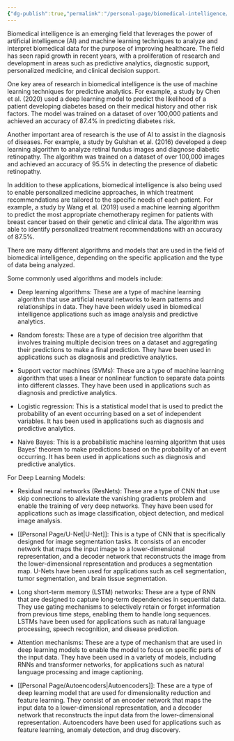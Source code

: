 ```yaml
---
{"dg-publish":true,"permalink":"/personal-page/biomedical-intelligence/"}
---
```


Biomedical intelligence is an emerging field that leverages the power of artificial intelligence (AI) and machine learning techniques to analyze and interpret biomedical data for the purpose of improving healthcare. The field has seen rapid growth in recent years, with a proliferation of research and development in areas such as predictive analytics, diagnostic support, personalized medicine, and clinical decision support.

One key area of research in biomedical intelligence is the use of machine learning techniques for predictive analytics. For example, a study by Chen et al. (2020) used a deep learning model to predict the likelihood of a patient developing diabetes based on their medical history and other risk factors. The model was trained on a dataset of over 100,000 patients and achieved an accuracy of 87.4% in predicting diabetes risk.

Another important area of research is the use of AI to assist in the diagnosis of diseases. For example, a study by Gulshan et al. (2016) developed a deep learning algorithm to analyze retinal fundus images and diagnose diabetic retinopathy. The algorithm was trained on a dataset of over 100,000 images and achieved an accuracy of 95.5% in detecting the presence of diabetic retinopathy.

In addition to these applications, biomedical intelligence is also being used to enable personalized medicine approaches, in which treatment recommendations are tailored to the specific needs of each patient. For example, a study by Wang et al. (2019) used a machine learning algorithm to predict the most appropriate chemotherapy regimen for patients with breast cancer based on their genetic and clinical data. The algorithm was able to identify personalized treatment recommendations with an accuracy of 87.5%.

There are many different algorithms and models that are used in the field of biomedical intelligence, depending on the specific application and the type of data being analyzed. 

Some commonly used algorithms and models include:

-   Deep learning algorithms: These are a type of machine learning algorithm that use artificial neural networks to learn patterns and relationships in data. They have been widely used in biomedical intelligence applications such as image analysis and predictive analytics.
    
-   Random forests: These are a type of decision tree algorithm that involves training multiple decision trees on a dataset and aggregating their predictions to make a final prediction. They have been used in applications such as diagnosis and predictive analytics.
    
-   Support vector machines (SVMs): These are a type of machine learning algorithm that uses a linear or nonlinear function to separate data points into different classes. They have been used in applications such as diagnosis and predictive analytics.
    
-   Logistic regression: This is a statistical model that is used to predict the probability of an event occurring based on a set of independent variables. It has been used in applications such as diagnosis and predictive analytics.
    
-   Naive Bayes: This is a probabilistic machine learning algorithm that uses Bayes' theorem to make predictions based on the probability of an event occurring. It has been used in applications such as diagnosis and predictive analytics.

For Deep Learning Models: 

-   Residual neural networks (ResNets): These are a type of CNN that use skip connections to alleviate the vanishing gradients problem and enable the training of very deep networks. They have been used for applications such as image classification, object detection, and medical image analysis.
    
-   [[Personal Page/U-Net\|U-Net]]: This is a type of CNN that is specifically designed for image segmentation tasks. It consists of an encoder network that maps the input image to a lower-dimensional representation, and a decoder network that reconstructs the image from the lower-dimensional representation and produces a segmentation map. U-Nets have been used for applications such as cell segmentation, tumor segmentation, and brain tissue segmentation.
    
-   Long short-term memory (LSTM) networks: These are a type of RNN that are designed to capture long-term dependencies in sequential data. They use gating mechanisms to selectively retain or forget information from previous time steps, enabling them to handle long sequences. LSTMs have been used for applications such as natural language processing, speech recognition, and disease prediction.
    
-   Attention mechanisms: These are a type of mechanism that are used in deep learning models to enable the model to focus on specific parts of the input data. They have been used in a variety of models, including RNNs and transformer networks, for applications such as natural language processing and image captioning.

- [[Personal Page/Autoencoders\|Autoencoders]]: These are a type of deep learning model that are used for dimensionality reduction and feature learning. They consist of an encoder network that maps the input data to a lower-dimensional representation, and a decoder network that reconstructs the input data from the lower-dimensional representation. Autoencoders have been used for applications such as feature learning, anomaly detection, and drug discovery.